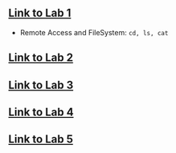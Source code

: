 
## [Link to Lab 1](https://rxwy.github.io/cse15l-lab-reports/labreport1/lab1.html)
* Remote Access and FileSystem: `cd, ls, cat`
  
## [Link to Lab 2](https://rxwy.github.io/cse15l-lab-reports/labreport2/lab2.html)

## [Link to Lab 3](https://rxwy.github.io/cse15l-lab-reports/labreport3/main.html)
## [Link to Lab 4](https://rxwy.github.io/cse15l-lab-reports/labreport3/lab4.html)
## [Link to Lab 5](https://rxwy.github.io/cse15l-lab-reports/labreport3/lab5.html)
